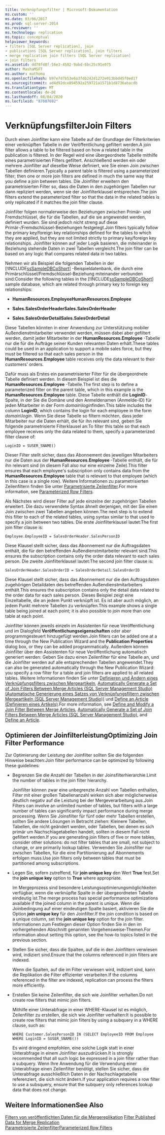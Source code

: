 ```yaml
---
title: Verknüpfungsfilter | Microsoft-Dokumentation
ms.custom: ''
ms.date: 03/06/2017
ms.prod: sql-server-2014
ms.reviewer: ''
ms.technology: replication
ms.topic: conceptual
helpviewer_keywords:
- filters [SQL Server replication], join
- publications [SQL Server replication], join filters
- merge replication join filters [SQL Server replication]
- join filters
ms.assetid: dd78fd8f-56e3-4582-9abd-6bc25c91e075
author: MashaMSFT
ms.author: mathoma
ms.openlocfilehash: b97e7d7b53e6a3fdb242d1272e013bbd45f0ed17
ms.sourcegitcommit: ad4d92dce894592a259721a1571b1d8736abacdb
ms.translationtype: MT
ms.contentlocale: de-DE
ms.lasthandoff: 08/04/2020
ms.locfileid: "87607692"
---
```

# <a name="join-filters"></a><span data-ttu-id="534d1-102">Verknüpfungsfilter</span><span class="sxs-lookup"><span data-stu-id="534d1-102">Join Filters</span></span>
  <span data-ttu-id="534d1-103">Durch einen Joinfilter kann eine Tabelle auf der Grundlage der Filterkriterien einer verknüpften Tabelle in der Veröffentlichung gefiltert werden.</span><span class="sxs-lookup"><span data-stu-id="534d1-103">A join filter allows a table to be filtered based on how a related table in the publication is filtered.</span></span> <span data-ttu-id="534d1-104">In der Regel wird eine übergeordnete Tabelle mithilfe eines parametrisierten Filters gefiltert. Anschließend werden ein oder mehrere Joinfilter auf dieselbe Weise definiert, wie Sie einen Join zwischen Tabellen definieren.</span><span class="sxs-lookup"><span data-stu-id="534d1-104">Typically a parent table is filtered using a parameterized filter; then one or more join filters are defined in much the same way that you define a join between tables.</span></span> <span data-ttu-id="534d1-105">Die Joinfilter erweitern den parametrisierten Filter so, dass die Daten in den zugehörigen Tabellen nur dann repliziert werden, wenn sie der Joinfilterklausel entsprechen.</span><span class="sxs-lookup"><span data-stu-id="534d1-105">The join filters extend the parameterized filter so that the data in the related tables is only replicated if it matches the join filter clause.</span></span>  
  
 <span data-ttu-id="534d1-106">Joinfilter folgen normalerweise den Beziehungen zwischen Primär- und Fremdschlüssel, die für die Tabellen, auf die sie angewendet werden, definiert wurden. Sie sind jedoch nicht streng auf diese Primär-/Fremdschlüssel-Beziehungen festgelegt.</span><span class="sxs-lookup"><span data-stu-id="534d1-106">Join filters typically follow the primary key/foreign key relationships defined for the tables to which they are applied, but they are not limited strictly to primary key/foreign key relationships.</span></span> <span data-ttu-id="534d1-107">Joinfilter können auf jeder Logik basieren, die miteinander in Beziehung stehende Daten in zwei Tabellen vergleicht.</span><span class="sxs-lookup"><span data-stu-id="534d1-107">The join filter can be based on any logic that compares related data in two tables.</span></span>  
  
 <span data-ttu-id="534d1-108">Nehmen wir als Beispiel die folgenden Tabellen in der [!INCLUDE[ssSampleDBCoShort](../../../includes/sssampledbcoshort-md.md)] -Beispieldatenbank, die durch eine Primärschlüssel/Fremdschlüssel-Beziehung miteinander verbunden sind:</span><span class="sxs-lookup"><span data-stu-id="534d1-108">Consider the following tables in the [!INCLUDE[ssSampleDBCoShort](../../../includes/sssampledbcoshort-md.md)] sample database, which are related through primary key to foreign key relationships:</span></span>  
  
-   <span data-ttu-id="534d1-109">**HumanResources.Employee**</span><span class="sxs-lookup"><span data-stu-id="534d1-109">**HumanResources.Employee**</span></span>  
  
-   <span data-ttu-id="534d1-110">**Sales.SalesOrderHeader**</span><span class="sxs-lookup"><span data-stu-id="534d1-110">**Sales.SalesOrderHeader**</span></span>  
  
-   <span data-ttu-id="534d1-111">**Sales.SalesOrderDetail**</span><span class="sxs-lookup"><span data-stu-id="534d1-111">**Sales.SalesOrderDetail**</span></span>  
  
 <span data-ttu-id="534d1-112">Diese Tabellen könnten in einer Anwendung zur Unterstützung mobiler Außendienstmitarbeiter verwendet werden, müssen dabei aber gefiltert werden, damit jeder Mitarbeiter in der **HumanResources.Employee** -Tabelle nur die für die Aufträge seiner Kunden relevanten Daten erhält.</span><span class="sxs-lookup"><span data-stu-id="534d1-112">These tables could be used in an application to support a mobile sales force, but they must be filtered so that each sales person in the **HumanResources.Employee** table receives only the data relevant to their customers' orders.</span></span>  
  
 <span data-ttu-id="534d1-113">Dafür muss als Erstes ein parametrisierter Filter für die übergeordnete Tabelle definiert werden. In diesem Beispiel ist dies die **HumanResources.Employee** -Tabelle.</span><span class="sxs-lookup"><span data-stu-id="534d1-113">The first step is to define a parameterized filter on the parent table, which in this example is the **HumanResources.Employee** table.</span></span> <span data-ttu-id="534d1-114">Diese Tabelle enthält die **LoginID**-Spalte, in der Sie die Domäne und den Anmeldenamen (Anmelde-ID) für jeden Mitarbeiter in der Form *domain\login*finden.</span><span class="sxs-lookup"><span data-stu-id="534d1-114">This table includes the column **LoginID**, which contains the login for each employee in the form *domain\login*.</span></span> <span data-ttu-id="534d1-115">Wenn Sie diese Tabelle so filtern möchten, dass jeder Mitarbeiter nur die Daten erhält, die für ihn relevant sind, geben Sie folgende parametrisierte Filterklausel an:</span><span class="sxs-lookup"><span data-stu-id="534d1-115">To filter this table so that each employee receives only the data related to them, specify a parameterized filter clause of:</span></span>  
  
```  
LoginID = SUSER_SNAME()  
```  
  
 <span data-ttu-id="534d1-116">Dieser Filter stellt sicher, dass das Abonnement des jeweiligen Mitarbeiters nur die Daten aus der **HumanResources.Employee** -Tabelle enthält, die für ihn relevant sind (in diesem Fall also nur eine einzelne Zeile).</span><span class="sxs-lookup"><span data-stu-id="534d1-116">This filter ensures that each employee's subscription only contains data from the **HumanResources.Employee** table that is relevant to that employee (which in this case is a single row).</span></span> <span data-ttu-id="534d1-117">Weitere Informationen zu parametrisierten Zeilenfiltern finden Sie unter [Parametrisierte Zeilenfilter](parameterized-filters-parameterized-row-filters.md).</span><span class="sxs-lookup"><span data-stu-id="534d1-117">For more information, see [Parameterized Row Filters](parameterized-filters-parameterized-row-filters.md).</span></span>  
  
 <span data-ttu-id="534d1-118">Als Nächstes wird dieser Filter auf jede einzelne der zugehörigen Tabellen erweitert. Die dazu verwendete Syntax ähnelt derjenigen, mit der Sie einen Join zwischen zwei Tabellen angeben können.</span><span class="sxs-lookup"><span data-stu-id="534d1-118">The next step is to extend this filter to each of the related tables, using syntax similar to that used to specify a join between two tables.</span></span> <span data-ttu-id="534d1-119">Die erste Joinfilterklausel lautet:</span><span class="sxs-lookup"><span data-stu-id="534d1-119">The first join filter clause is:</span></span>  
  
```  
Employee.EmployeeID = SalesOrderHeader.SalesPersonID  
```  
  
 <span data-ttu-id="534d1-120">Diese Klausel stellt sicher, dass das Abonnement nur die Auftragsdaten enthält, die für den betreffenden Außendienstmitarbeiter relevant sind.</span><span class="sxs-lookup"><span data-stu-id="534d1-120">This ensures the subscription contains only the order data relevant to each sales person.</span></span> <span data-ttu-id="534d1-121">Die zweite Joinfilterklausel lautet:</span><span class="sxs-lookup"><span data-stu-id="534d1-121">The second join filter clause is:</span></span>  
  
```  
SalesOrderHeader.SalesOrderID = SalesOrderDetail.SalesOrderID  
```  
  
 <span data-ttu-id="534d1-122">Diese Klausel stellt sicher, dass das Abonnement nur die den Auftragsdaten zugehörigen Detaildaten des betreffenden Außendienstmitarbeiters enthält.</span><span class="sxs-lookup"><span data-stu-id="534d1-122">This ensures the subscription contains only the detail data related to the order data for each sales person.</span></span> <span data-ttu-id="534d1-123">Dieses Beispiel zeigt eine Einzeltabelle, die an jedem Punkt verknüpft ist. Es ist aber auch möglich, an jedem Punkt mehrere Tabellen zu verknüpfen.</span><span class="sxs-lookup"><span data-stu-id="534d1-123">This example shows a single table being joined at each point; it is also possible to join more than one table at each point.</span></span>  
  
 <span data-ttu-id="534d1-124">Joinfilter können jeweils einzeln im Assistenten für neue Veröffentlichung und im Dialogfeld **Veröffentlichungseigenschaften** oder aber programmgesteuert hinzugefügt werden.</span><span class="sxs-lookup"><span data-stu-id="534d1-124">Join filters can be added one at a time through the New Publication Wizard and the **Publication Properties** dialog box, or they can be added programmatically.</span></span> <span data-ttu-id="534d1-125">Außerdem können Joinfilter über den Assistenten für neue Veröffentlichung automatisch generiert werden: Geben Sie dazu einen Zeilenfilter für eine Tabelle an, und die Joinfilter werden auf alle entsprechenden Tabellen angewendet.</span><span class="sxs-lookup"><span data-stu-id="534d1-125">They can also be generated automatically through the New Publication Wizard: you specify a row filter for a table and join filters are applied to all related tables.</span></span> <span data-ttu-id="534d1-126">Weitere Informationen finden Sie unter [Definieren und Ändern eines Verknüpfungsfilters zwischen Mergeartikeln](../publish/define-and-modify-a-join-filter-between-merge-articles.md), [Automatically Generate a Set of Join Filters Between Merge Articles &#40;SQL Server Management Studio&#41; (Automatische Generierung eines Satzes von Verknüpfungsfiltern zwischen Mergeartikeln (SQL Server Management Studio))](../publish/automatically-generate-join-filters-between-merge-articles.md) und [Define an Article (Definieren eines Artikels)](../publish/define-an-article.md).</span><span class="sxs-lookup"><span data-stu-id="534d1-126">For more information, see [Define and Modify a Join Filter Between Merge Articles](../publish/define-and-modify-a-join-filter-between-merge-articles.md), [Automatically Generate a Set of Join Filters Between Merge Articles &#40;SQL Server Management Studio&#41;](../publish/automatically-generate-join-filters-between-merge-articles.md), and [Define an Article](../publish/define-an-article.md).</span></span>  
  
## <a name="optimizing-join-filter-performance"></a><span data-ttu-id="534d1-127">Optimieren der Joinfilterleistung</span><span class="sxs-lookup"><span data-stu-id="534d1-127">Optimizing Join Filter Performance</span></span>  
 <span data-ttu-id="534d1-128">Zur Optimierung der Leistung der Joinfilter sollten Sie die folgenden Hinweise beachten:</span><span class="sxs-lookup"><span data-stu-id="534d1-128">Join filter performance can be optimized by following these guidelines:</span></span>  
  
-   <span data-ttu-id="534d1-129">Begrenzen Sie die Anzahl der Tabellen in der Joinsfilterhierarchie.</span><span class="sxs-lookup"><span data-stu-id="534d1-129">Limit the number of tables in the join filter hierarchy.</span></span>  
  
     <span data-ttu-id="534d1-130">Joinfilter können zwar eine unbegrenzte Anzahl von Tabellen enthalten, Filter mit einer großen Tabellenanzahl wirken sich aber möglicherweise deutlich negativ auf die Leistung bei der Mergeverarbeitung aus.</span><span class="sxs-lookup"><span data-stu-id="534d1-130">Join Filters can involve an unlimited number of tables, but filters with a large number of tables can significantly impact performance during merge processing.</span></span> <span data-ttu-id="534d1-131">Wenn Sie Joinsfilter für fünf oder mehr Tabellen erstellen, sollten Sie andere Lösungen in Betracht ziehen: Kleinere Tabellen, Tabellen, die nicht geändert werden, oder Tabellen, bei denen es sich primär um Nachschlagetabellen handelt, sollten in diesem Fall nicht gefiltert werden.</span><span class="sxs-lookup"><span data-stu-id="534d1-131">If you are generating join filters of five or more tables, consider other solutions: do not filter tables that are small, not subject to change, or are primarily lookup tables.</span></span> <span data-ttu-id="534d1-132">Verwenden Sie Joinsfilter nur zwischen Tabellen, für die eine Partitionierung auf Abonnements erfolgen muss.</span><span class="sxs-lookup"><span data-stu-id="534d1-132">Use join filters only between tables that must be partitioned among subscriptions.</span></span>  
  
-   <span data-ttu-id="534d1-133">Legen Sie, sofern zutreffend, für **join unique key** den Wert **True** fest.</span><span class="sxs-lookup"><span data-stu-id="534d1-133">Set the **join unique key** option to **True** where appropriate.</span></span>  
  
     <span data-ttu-id="534d1-134">Im Mergeprozess sind besondere Leistungsoptimierungsmöglichkeiten verfügbar, wenn die verknüpfte Spalte in der übergeordneten Tabelle eindeutig ist.</span><span class="sxs-lookup"><span data-stu-id="534d1-134">The merge process has special performance optimizations available if the joined column in the parent is unique.</span></span> <span data-ttu-id="534d1-135">Wenn die Joinbedingung auf einer eindeutigen Spalte basiert, aktivieren Sie die Option **join unique key** für den Joinfilter.</span><span class="sxs-lookup"><span data-stu-id="534d1-135">If the join condition is based on a unique column, set the **join unique key** option for the join filter.</span></span> <span data-ttu-id="534d1-136">Informationen zum Festlegen dieser Option finden Sie in den im vorhergehenden Abschnitt genannten Vorgehensweise-Themen.</span><span class="sxs-lookup"><span data-stu-id="534d1-136">For information about setting this option, see the how-to topics listed in the previous section.</span></span>  
  
-   <span data-ttu-id="534d1-137">Stellen Sie sicher, dass die Spalten, auf die in den Joinfiltern verwiesen wird, indiziert sind.</span><span class="sxs-lookup"><span data-stu-id="534d1-137">Ensure that the columns referenced in join filters are indexed.</span></span>  
  
     <span data-ttu-id="534d1-138">Wenn die Spalten, auf die im Filter verwiesen wird, indiziert sind, kann die Replikation die Filter effizienter verarbeiten.</span><span class="sxs-lookup"><span data-stu-id="534d1-138">If the columns referenced in the filter are indexed, replication can process the filters more efficiently.</span></span>  
  
-   <span data-ttu-id="534d1-139">Erstellen Sie keine Zeilenfilter, die sich wie Joinfilter verhalten.</span><span class="sxs-lookup"><span data-stu-id="534d1-139">Do not create row filters that mimic join filters.</span></span>  
  
     <span data-ttu-id="534d1-140">Mithilfe einer Unterabfrage in einer WHERE-Klausel ist es möglich, Zeilenfilter zu erstellen, die sich wie Joinfilter verhalten:</span><span class="sxs-lookup"><span data-stu-id="534d1-140">It is possible to create row filters that mimic join filters by using a subquery in a WHERE clause, such as:</span></span>  
  
    ```  
    WHERE Customer.SalesPersonID IN (SELECT EmployeeID FROM Employee WHERE LoginID = SUSER_SNAME())   
    ```  
  
     <span data-ttu-id="534d1-141">Es wird dringend empfohlen, eine solche Logik statt in einer Unterabfrage in einem Joinfilter auszudrücken.</span><span class="sxs-lookup"><span data-stu-id="534d1-141">It is strongly recommended that all such logic be expressed in a join filter rather than a subquery.</span></span> <span data-ttu-id="534d1-142">Wenn Ihre Anwendung für die Verwendung einer Unterabfrage einen Zeilenfilter benötigt, stellen Sie sicher, dass die Unterabfrage ausschließlich Daten in der Nachschlagetabelle referenziert, die sich nicht ändern.</span><span class="sxs-lookup"><span data-stu-id="534d1-142">If your application requires a row filter to use a subsquery, ensure that the subquery only references lookup data that does not change.</span></span>  
  
## <a name="see-also"></a><span data-ttu-id="534d1-143">Weitere Informationen</span><span class="sxs-lookup"><span data-stu-id="534d1-143">See Also</span></span>  
 <span data-ttu-id="534d1-144">[Filtern von veröffentlichten Daten für die Mergereplikation](filter-published-data-for-merge-replication.md) </span><span class="sxs-lookup"><span data-stu-id="534d1-144">[Filter Published Data for Merge Replication](filter-published-data-for-merge-replication.md) </span></span>  
 [<span data-ttu-id="534d1-145">Parametrisierte Zeilenfilter</span><span class="sxs-lookup"><span data-stu-id="534d1-145">Parameterized Row Filters</span></span>](parameterized-filters-parameterized-row-filters.md)  
  
  
